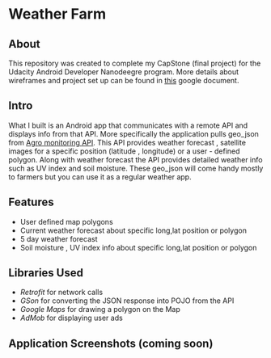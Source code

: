 # Weather Farm

## About
This repository was created to complete my CapStone (final project) for the Udacity Android Developer Nanodeegre program. More details about wireframes and project set up  can be found in [this](https://docs.google.com/document/d/1kfZbBL_QTtPswxH5rGvxP1bpDnqrdSG7aeU-KiPLwKg/edit?usp=sharing) google document.

## Intro
What I built is an Android app that communicates with a remote API and displays info from that API. More specifically the application pulls geo_json from [Agro monitoring API](https://agromonitoring.com/api/agro-api). This API provides weather forecast , satellite images for a specific position (latitude , longitude) or a user - defined polygon. Along with weather forecast the API provides detailed weather info such as  UV index and soil moisture. These geo_json will come handy mostly to farmers but you can use it as a regular weather app.

## Features

 - User defined map polygons
 - Current weather forecast about specific long,lat position or polygon
 - 5 day weather forecast
 - Soil moisture , UV index info about specific long,lat position or polygon


 ## Libraries Used

 - *Retrofit* for network calls
 - *GSon* for converting the JSON response into POJO from the API
 - *Google Maps* for drawing a polygon on the Map
 - *AdMob* for displaying user ads


 ## Application Screenshots (**coming soon**)